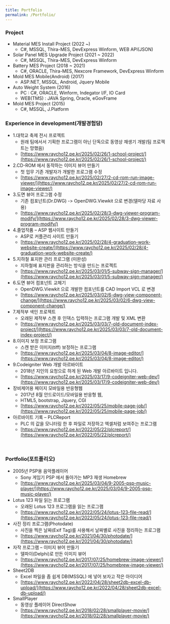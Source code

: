 ```yaml
---
title: Portfolio
permalink: /Portfolio/
---
```


### Project 

- Material MES Install Project (2022 ~)
  - C#, MSSQL, Thira-MES, DevExpress Winform, WEB API(JSON)
- Solar Panel MES Upgrade Project (2021 ~ 2022)
  - C#, MSSQL, Thira-MES, DevExpress Winform
- Battery MES Project (2018 ~ 2021)
  - C#, ORACLE, Thira-MES, Nexcore Framework, DevExpress Winform
- Mold MES Mobile(Android) (2017)
  - ASP.NET, MSSQL, Android, Jquery Mobile
- Auto Weight System (2016)
  - PC : C#, ORACLE, Winform, Indegator I/F, IO Card 
  - WEB(TMS) : JAVA Spring, Oracle, eGovFrame
- Mold MES Project (2015)
  - C#, MSSQL, J.Platform


### Experience in development(개발경험담)

* 1.대학교 축제 전시 프로젝트
  - 원래 팀에서서 기획한 프로그램이 아닌 단독으로 동영상 재생기 개발(팀 프로젝트는 망했음)
  - [https://www.raycho12.pe.kr/2025/02/26/1-school-project/](https://www.raycho12.pe.kr/2025/02/26/1-school-project/)
* 2.CD-ROM 에서 동작하는 이미지 뷰어 만들기
  - 첫 업무 기존 개발자가 개발한 프로그램 수정
  - [https://www.raycho12.pe.kr/2025/02/27/2-cd-rom-run-image-viewer/](https://www.raycho12.pe.kr/2025/02/27/2-cd-rom-run-image-viewer/)
* 3.도면 뷰어 프로그램 수정
  - 기존 컴포넌트(Dr.DWG) -> OpenDWG.Viewkit 으로 변경(델마당 자료 사용)
  - [https://www.raycho12.pe.kr/2025/02/28/3-dwg-viewer-program-modify/](https://www.raycho12.pe.kr/2025/02/28/3-dwg-viewer-program-modify/)
* 4.졸업작품 – ASP 웹사이트 만들기
  - ASP로 커플관리 사이트 만들기
  - [https://www.raycho12.pe.kr/2025/02/28/4-graduation-work-website-create/](https://www.raycho12.pe.kr/2025/02/28/4-graduation-work-website-create/)
* 5.지하철 표지판 관리 프로그램 (미완성)
  - 지하철에 표지판을 관리하는 방식을 만드는 프로젝트
  - [https://www.raycho12.pe.kr/2025/03/01/5-subway-sign-manager/](https://www.raycho12.pe.kr/2025/03/01/5-subway-sign-manager/)
* 6.도면 뷰어 컴포넌트 교체기
  - OpenDWG.Viewkit 으로 개발한 컴포넌트를 CAD Import VCL 로 변경
  - [https://www.raycho12.pe.kr/2025/03/02/6-dwg-view-component-change/](https://www.raycho12.pe.kr/2025/03/02/6-dwg-view-component-change/)
* 7.제적부 색인 프로젝트
  - 오래된 제적부 스캔 후 인덱스 입력하는 프로그램 개발 및 XML 변환
  - [https://www.raycho12.pe.kr/2025/03/03/7-old-document-index-project/](https://www.raycho12.pe.kr/2025/03/03/7-old-document-index-project/)
* 8.이미지 보정 프로그램
  - 스캔 받은 이미지(tiff) 보정하는 프로그램
  - [https://www.raycho12.pe.kr/2025/03/04/8-image-editor/](https://www.raycho12.pe.kr/2025/03/04/8-image-editor/)
* 9.Codeigniter Web 개발 아르바이트
  - 2018년 지인의 요청으로 하게 된 Web 개발 아르바이트 입니다.
  - [https://www.raycho12.pe.kr/2025/03/17/9-codeigniter-web-dev/](https://www.raycho12.pe.kr/2025/03/17/9-codeigniter-web-dev/)
* 장비제어용 페이지 모바일용 반응형웹
  - 2017년 8월  안드로이드/모바일용 반응형 웹,
  - HTML5, bootstrap, Jquery, CGI
  - [https://www.raycho12.pe.kr/2022/05/25/mobile-page-job/](https://www.raycho12.pe.kr/2022/05/25/mobile-page-job/)
* 아르바이트 기록 – PLCReport
  - PLC 의 값을 모니터링 한 후 파일로 저장하고 엑셀처럼 보여주는 프로그램
  - [https://www.raycho12.pe.kr/2022/05/22/plcreport/](https://www.raycho12.pe.kr/2022/05/22/plcreport/)
<br />

### Portfolio(포트폴리오)

* 2005년 PSP용 음악플레이어
  - Sony 게임기 PSP 에서 돌아가는 MP3 재생 Homebrew
  - [https://www.raycho12.pe.kr/2025/03/04/9-2005-psp-music-player/](https://www.raycho12.pe.kr/2025/03/04/9-2005-psp-music-player/)
* Lotus 123 파일 읽는 프로그램
  - 오래된 Lotus 123 프로그램을 읽는 프로그램
  - [https://www.raycho12.pe.kr/2022/05/24/lotus-123-file-read/](https://www.raycho12.pe.kr/2022/05/24/lotus-123-file-read/)
* 사진 정리 프로그램(Photodate)
  - 사진을 찍은 날짜(Exif Tag)를 사용해서 날짜별로 사진을 정리하는 프로그램
  - [https://www.raycho12.pe.kr/2021/04/30/photodate/](https://www.raycho12.pe.kr/2021/04/30/photodate/)
* 자작 프로그램 – 이미지 뷰어 만들기
  - 델파이(Delphi)로 만든 이미지 뷰어
  - [https://www.raycho12.pe.kr/2017/07/25/homebrew-image-viewer/](https://www.raycho12.pe.kr/2017/07/25/homebrew-image-viewer/)
* Sheet2DB 
  - Excel 파일을 좀 쉽게 DB(MSSQL) 에 넣어 보자고 작은 아이디어
  - [https://www.raycho12.pe.kr/2022/04/28/sheet2db-excel-db-upload/](https://www.raycho12.pe.kr/2022/04/28/sheet2db-excel-db-upload/)
* SmallPlayer
  - 동영상 플레이어 DirectShow
  - [https://www.raycho12.pe.kr/2018/02/28/smallplayer-movie/](https://www.raycho12.pe.kr/2018/02/28/smallplayer-movie/)
